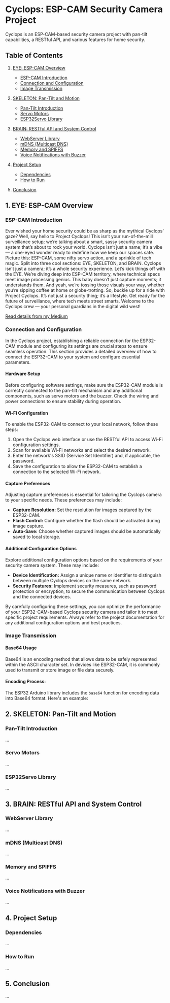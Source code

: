 # Cyclops: ESP-CAM Security Camera Project

Cyclops is an ESP-CAM-based security camera project with pan-tilt capabilities, a RESTful API, and various features for home security.

## Table of Contents

1. [EYE: ESP-CAM Overview](#eye)
   - [ESP-CAM Introduction](#esp-cam-introduction)
   - [Connection and Configuration](#connection-and-configuration)
   - [Image Transmission](#image-transmission)

2. [SKELETON: Pan-Tilt and Motion](#skeleton)
   - [Pan-Tilt Introduction](#pan-tilt-introduction)
   - [Servo Motors](#servo-motors)
   - [ESP32Servo Library](#esp32servo-library)

3. [BRAIN: RESTful API and System Control](#brain)
   - [WebServer Library](#webserver-library)
   - [mDNS (Multicast DNS)](#mdns-multicast-dns)
   - [Memory and SPIFFS](#memory-and-spiffs)
   - [Voice Notifications with Buzzer](#voice-notifications-with-buzzer)

4. [Project Setup](#project-setup)
   - [Dependencies](#dependencies)
   - [How to Run](#how-to-run)

5. [Conclusion](#conclusion)

## 1. EYE: ESP-CAM Overview <a name="eye"></a>

### ESP-CAM Introduction <a name="esp-cam-introduction"></a>

Ever wished your home security could be as sharp as the mythical Cyclops’ gaze? Well, say hello to Project Cyclops! This isn’t your run-of-the-mill surveillance setup; we’re talking about a smart, sassy security camera system that’s about to rock your world.
Cyclops isn’t just a name; it’s a vibe — a one-eyed wonder ready to redefine how we keep our spaces safe. Picture this: ESP-CAM, some nifty servo action, and a sprinkle of tech magic. Split into three cool sections: EYE, SKELETON, and BRAIN. Cyclops isn’t just a camera; it’s a whole security experience.
Let’s kick things off with the EYE. We’re diving deep into ESP-CAM territory, where technical specs meet image processing genius. This baby doesn’t just capture moments; it understands them. And yeah, we’re tossing those visuals your way, whether you’re sipping coffee at home or globe-trotting.
So, buckle up for a ride with Project Cyclops. It’s not just a security thing; it’s a lifestyle. Get ready for the future of surveillance, where tech meets street smarts. Welcome to the Cyclops crew — your personal guardians in the digital wild west!

[Read details from my Medium](https://medium.com/@atacanymc/home-security-cam-api-with-esp-part-1-dfaf1aa60980)

### Connection and Configuration <a name="connection-and-configuration"></a>

In the Cyclops project, establishing a reliable connection for the ESP32-CAM module and configuring its settings are crucial steps to ensure seamless operation. This section provides a detailed overview of how to connect the ESP32-CAM to your system and configure essential parameters.

#### Hardware Setup

Before configuring software settings, make sure the ESP32-CAM module is correctly connected to the pan-tilt mechanism and any additional components, such as servo motors and the buzzer. Check the wiring and power connections to ensure stability during operation.

#### Wi-Fi Configuration

To enable the ESP32-CAM to connect to your local network, follow these steps:

1. Open the Cyclops web interface or use the RESTful API to access Wi-Fi configuration settings.
2. Scan for available Wi-Fi networks and select the desired network.
3. Enter the network's SSID (Service Set Identifier) and, if applicable, the password.
4. Save the configuration to allow the ESP32-CAM to establish a connection to the selected Wi-Fi network.

#### Capture Preferences

Adjusting capture preferences is essential for tailoring the Cyclops camera to your specific needs. These preferences may include:

- **Capture Resolution:** Set the resolution for images captured by the ESP32-CAM.
- **Flash Control:** Configure whether the flash should be activated during image capture.
- **Auto-Save:** Choose whether captured images should be automatically saved to local storage.

#### Additional Configuration Options

Explore additional configuration options based on the requirements of your security camera system. These may include:

- **Device Identification:** Assign a unique name or identifier to distinguish between multiple Cyclops devices on the same network.
- **Security Features:** Implement security measures, such as password protection or encryption, to secure the communication between Cyclops and the connected devices.

By carefully configuring these settings, you can optimize the performance of your ESP32-CAM-based Cyclops security camera and tailor it to meet specific project requirements. Always refer to the project documentation for any additional configuration options and best practices.

### Image Transmission <a name="image-transmission"></a>

#### Base64 Usage

Base64 is an encoding method that allows data to be safely represented within the ASCII character set. In devices like ESP32-CAM, it is commonly used to transmit or store image or file data securely.

#### Encoding Process:

The ESP32 Arduino library includes the `base64` function for encoding data into Base64 format. Here's an example:

## 2. SKELETON: Pan-Tilt and Motion <a name="skeleton"></a>

### Pan-Tilt Introduction <a name="pan-tilt-introduction"></a>

...

### Servo Motors <a name="servo-motors"></a>

...

### ESP32Servo Library <a name="esp32servo-library"></a>

...

## 3. BRAIN: RESTful API and System Control <a name="brain"></a>

### WebServer Library <a name="webserver-library"></a>

...

### mDNS (Multicast DNS) <a name="mdns-multicast-dns"></a>

...

### Memory and SPIFFS <a name="memory-and-spiffs"></a>

...

### Voice Notifications with Buzzer <a name="voice-notifications-with-buzzer"></a>

...

## 4. Project Setup <a name="project-setup"></a>

### Dependencies <a name="dependencies"></a>

...

### How to Run <a name="how-to-run"></a>

...

## 5. Conclusion <a name="conclusion"></a>

...

